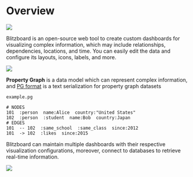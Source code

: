 # Overview

![](.gitbook/assets/image\_logo.png)

Blitzboard is an open-source web tool to create custom dashboards for visualizing complex information, which may include relationships, dependencies, locations, and time. You can easily edit the data and configure its layouts, icons, labels, and more.&#x20;

![](.gitbook/assets/image\_1.png)

**Property Graph** is a data model which can represent complex information, and [PG format](https://pg-format.readthedocs.io/en/0.3/contents/pg-format.html) is a text serialization for property graph datasets&#x20;

`example.pg`

```
# NODES
101  :person  name:Alice  country:"United States"
102  :person  :student  name:Bob  country:Japan
# EDGES
101  -- 102  :same_school  :same_class  since:2012
101  -> 102  :likes  since:2015
```

Blitzboard can maintain multiple dashboards with their respective visualization configurations, moreover, connect to databases to retrieve real-time information.

![](.gitbook/assets/image\_2.png)
